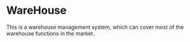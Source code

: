 # WareHouse
This is a warehouse management system, which can cover most of the warehouse functions in the market.

